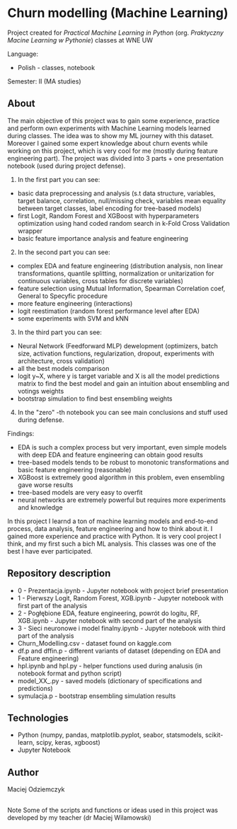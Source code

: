 # Churn modelling (Machine Learning)
Project created for *Practical Machine Learning in Python* (org. *Praktyczny Macine Learning w Pythonie*) classes at WNE UW

Language:
 * Polish - classes, notebook

Semester: II (MA studies)

## About
The main objective of this project was to gain some experience, practice and perform own experiments with Machine Learning models learned during classes. The idea was to show my ML journey with this dataset. Moreover I gained some expert knowledge about churn events while working on this project, which is very cool for me (mostly during feature engineering part). The project was divided into 3 parts + one presentation notebook (used during project defense).<br>
1. In the first part you can see:
 - basic data preprocessing and analysis (s.t data structure, variables, target balance, correlation, null/missing check, variables mean equality between target classes, label encoding for tree-based models)
 - first Logit, Random Forest and XGBoost with hyperparameters optimization using hand coded random search in k-Fold Cross Validation wrapper
 - basic feature importance analysis and feature engineering
2. In the second part you can see:
 - complex EDA and feature engineering (distribution analysis, non linear transformations, quantile splitting, normalization or unitarization for continuous variables, cross tables for discrete variables)
 - feature selection using Mutual Information, Spearman Correlation coef, General to Specyfic procedure 
 - more feature engineering (interactions)
 - logit reestimation (random forest performance level after EDA)
 - some experiments with SVM and kNN
3. In the third part you can see:
 - Neural Network (Feedforward MLP) dewelopment (optimizers, batch size, activation functions, regularization, dropout, experiments with architecture, cross validation)
 - all the best models comparison
 - logit y~X, where y is target variable and X is all the model predictions matrix to find the best model and gain an intuition about ensembling and votings weights
 - bootstrap simulation to find best ensembling weights
4. In the "zero" -th notebook you can see main conclusions and stuff used during defense.

Findings:
 - EDA is such a complex process but very important, even simple models with deep EDA and feature engineering can obtain good results
 - tree-based models tends to be robust to monotonic transformations and basic feature engineering (reasonable)
 - XGBoost is extremely good algorithm in this problem, even ensembling gave worse results
 - tree-based models are very easy to overfit
 - neural networks are extremely powerful but requires more experiments and knowledge

In this project I learnd a ton of machine learning models and end-to-end process, data analysis, feature engineering and how to think about it. I gained more experience and practice with Python. It is very cool project I think, and my first such a bich ML analysis. This classes was one of the best I have ever participated.  

## Repository description
 - 0 - Prezentacja.ipynb - Jupyter notebook with project brief presentation
 - 1 - Pierwszy Logit, Random Forest, XGB.ipynb - Jupyter notebook with first part of the analysis
 - 2 - Pogłębione EDA, feature engineering, powrót do logitu, RF, XGB.ipynb - Jupyter notebook with second part of the analysis
 - 3 - Sieci neuronowe i model finalny.ipynb - Jupyter notebook with third part of the analysis
 - Churn_Modelling.csv - dataset found on kaggle.com
 - df.p and dffin.p - different variants of dataset (depending on EDA and Feature engineering)
 - hpl.ipynb and hpl.py - helper functions used during analusis (in notebook format and python script)
 - model_XX_.py - saved models (dictionary of specifications and predictions)
 - symulacja.p - bootstrap ensembling simulation results

## Technologies
 - Python (numpy, pandas, matplotlib.pyplot, seabor, statsmodels, scikit-learn, scipy, keras, xgboost)
 - Jupyter Notebook

## Author
Maciej Odziemczyk

##
Note
Some of the scripts and functions or ideas used in this project was developed by my teacher (dr Maciej Wilamowski)
